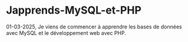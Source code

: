 # Japprends-MySQL-et-PHP
01-03-2025, Je viens de commencer à apprendre les bases de données avec MySQL et le développement web avec PHP. 
